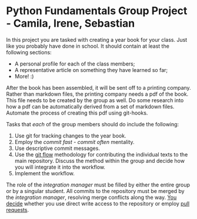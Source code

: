 # Python Fundamentals Group Project - Camila, Irene, Sebastian

In this project you are tasked with creating a year book for your class. Just like you probably have done in school. It should contain at least the following sections:

* A personal profile for each of the class members;
* A representative article on something they have learned so far;
* More! :)

After the book has been assembled, it will be sent off to a printing company. Rather than markdown files, the printing company needs a pdf of the book. This file needs to be created by the group as well. Do some research into how a pdf can be automatically derived from a set of markdown files. Automate the process of creating this pdf using git-hooks.

Tasks that _each_ of the group members should do include the following:

1. Use git for tracking changes to the year book.
2. Employ the _commit fast - commit often_ mentality.
3. Use descriptive commit messages.
4. Use the [git flow][1] methodology for contributing the individual texts to the main repository. Discuss the method within the group and decide how you will integrate it into the workflow.
5. Implement the workflow.

The role of the _integration manager_ must be filled by either the entire group or by a singular student. All commits to the repository must be merged by the _integration manager_, resolving merge conflicts along the way. [You decide][whyPR] whether you use direct write access to the repository or employ [pull requests][pr-difference].


[1]: https://www.atlassian.com/git/tutorials/comparing-workflows/gitflow-workflow#:~:text=The%20overall%20flow%20of%20Gitflow,branch%20is%20created%20from%20develop&text=When%20a%20feature%20is%20complete%20it%20is%20merged%20into%20the,merged%20into%20develop%20and%20main
[whyPR]: https://softwareengineering.stackexchange.com/questions/340364/if-i-have-direct-commit-access-is-there-any-reason-to-create-a-pull-request-for
[pr-difference]: https://stackoverflow.com/questions/35007939/what-is-the-difference-between-commits-and-pull-requests
